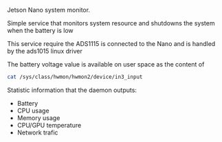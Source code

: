 Jetson Nano system monitor.

Simple service that monitors system resource and shutdowns the system
when the battery is low

This service require the ADS1115 is connected to the
Nano and is handled by the ads1015 linux driver

The battery voltage value is available on user space as the content of

```sh
cat /sys/class/hwmon/hwmon2/device/in3_input
```

Statistic information that the daemon outputs:
- Battery
- CPU usage
- Memory usage
- CPU/GPU temperature
- Network trafic

